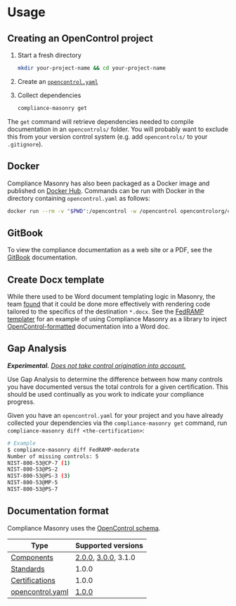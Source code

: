 # Usage

## Creating an OpenControl project

1. Start a fresh directory

    ```bash
    mkdir your-project-name && cd your-project-name
    ```

1. Create an [`opencontrol.yaml`](https://github.com/arreyder/schemas#opencontrolyaml)
1. Collect dependencies

    ```bash
    compliance-masonry get
    ```

The `get` command will retrieve dependencies needed to compile documentation in an `opencontrols/` folder. You will probably want to exclude this from your version control system (e.g. add `opencontrols/` to your `.gitignore`).

## Docker

Compliance Masonry has also been packaged as a Docker image and published on [Docker Hub](https://hub.docker.com/r/opencontrolorg/compliance-masonry). Commands can be run with Docker in the directory containing `opencontrol.yaml` as follows:

```bash
docker run --rm -v "$PWD":/opencontrol -w /opencontrol opencontrolorg/compliance-masonry get
```

## GitBook

To view the compliance documentation as a web site or a PDF, see the [GitBook](gitbook.md) documentation.

## Create Docx template

While there used to be Word document templating logic in Masonry, the team [found](https://github.com/arreyder/compliance-masonry/issues/153) that it could be done more effectively with rendering code tailored to the specifics of the destination `*.docx`. See the [FedRAMP templater](https://github.com/arreyder/fedramp-templater) for an example of using Compliance Masonry as a library to inject [OpenControl-formatted](https://github.com/arreyder/schemas) documentation into a Word doc.

## Gap Analysis

***Experimental.*** *[Does not take control origination into account.](https://github.com/arreyder/schemas/issues/24)*

Use Gap Analysis to determine the difference between how many controls you have documented versus the total controls for a given certification. This should be used continually as you work to indicate your compliance progress.

Given you have an `opencontrol.yaml` for your project and you have already collected your dependencies via the `compliance-masonry get` command, run `compliance-masonry diff <the-certification>`:

```bash
# Example
$ compliance-masonry diff FedRAMP-moderate
Number of missing controls: 5
NIST-800-53@CP-7 (1)
NIST-800-53@PS-2
NIST-800-53@PS-3 (3)
NIST-800-53@MP-5
NIST-800-53@PS-7
```

## Documentation format

Compliance Masonry uses the [OpenControl schema](https://github.com/arreyder/schemas).

| Type | Supported versions |
|---|---|
| [Components](https://github.com/arreyder/schemas#components) | [2.0.0](https://github.com/arreyder/schemas/blob/master/kwalify/component/v2.0.0.yaml), [3.0.0](https://github.com/arreyder/schemas/blob/master/kwalify/component/v3.0.0.yaml), 3.1.0 |
| [Standards](https://github.com/arreyder/schemas#standards) | 1.0.0 |
| [Certifications](https://github.com/arreyder/schemas#certifications) | 1.0.0 |
| [opencontrol.yaml](https://github.com/arreyder/schemas#opencontrolyaml) | [1.0.0](https://github.com/arreyder/schemas/blob/master/kwalify/opencontrol/v1.0.0.yaml) |
